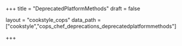 +++
title = "DeprecatedPlatformMethods"
draft = false

layout = "cookstyle_cops"
data_path = ["cookstyle","cops_chef_deprecations_deprecatedplatformmethods"]

+++

<!-- The content of this page is automatically generated from the
cops_chef_deprecations_deprecatedplatformmethods.yml file in github.com/chef/cookstyle/blob/main/docs-chef-io/data/cookstyle/. -->
